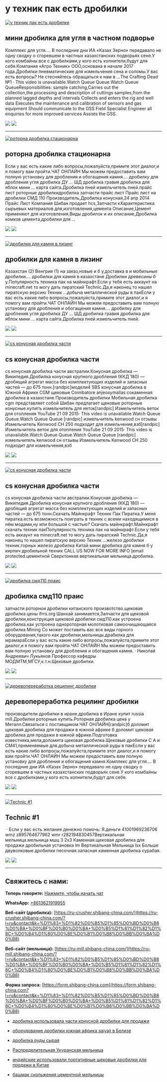 # у техник пак есть дробилки

<a href="https://swt.shibang-china.com/?l=ru&img&k=%D1%83+%D1%82%D0%B5%D1%85%D0%BD%D0%B8%D0%BA+%D0%BF%D0%B0%D0%BA+%D0%B5%D1%81%D1%82%D1%8C+%D0%B4%D1%80%D0%BE%D0%B1%D0%B8%D0%BB%D0%BA%D0%B8" target="_blank">![у техник пак есть дробилки](http://static.shibang-china.com/all-800x300/1123.jpg)</a>

## мини дробилка для угля в частном подворье
Комплекс для угля.… В последние дни ИА &#171;Казах Зерно&#187; передавало не одну сводку о сгоревшем в частных казахстанских подворьях сене.У кого комбайны все с дробилками,у кого есть копнители,будут для себя.Компания &#171;Агро Техник&#187; ООО,основана в начале 2017 года.Дробилки пневматические для измельчения сена и соломы.У вас есть вопросы? Не стесняйтесь обращаться к нам в …The Crafting Dead №1&nbsp;&#0183;&#32;This video is unavailable.Watch Queue Queue.Watch Queue QueueResponsibilities: sample catching,Carries out the collection,the.processing and description of cuttings samples,from the planned lagged depths and intervals Collects and enters the rig and well data Executes the maintenance and calibration of sensors and gas equipment Should communicate to the GSS Field Specialist Engineer all enquiries for more improved services Assists the GSS.


<a href="https://whatsapp.shibangsoft.com/WhatsApp.php" target="_blank" title="WhatsApp">![](http://static.shibang-china.com/icon/whatsapp.png)</a> <a href="https://swt.shibang-china.com/?l=ru&icon&k=%D1%83+%D1%82%D0%B5%D1%85%D0%BD%D0%B8%D0%BA+%D0%BF%D0%B0%D0%BA+%D0%B5%D1%81%D1%82%D1%8C+%D0%B4%D1%80%D0%BE%D0%B1%D0%B8%D0%BB%D0%BA%D0%B8" target="_blank">![](http://static.shibang-china.com/icon/chat-ru.png)</a>

---

<a href="https://swt.shibang-china.com/?l=ru&img&k=%D1%83+%D1%82%D0%B5%D1%85%D0%BD%D0%B8%D0%BA+%D0%BF%D0%B0%D0%BA+%D0%B5%D1%81%D1%82%D1%8C+%D0%B4%D1%80%D0%BE%D0%B1%D0%B8%D0%BB%D0%BA%D0%B8" target="_blank">![роторна дробилка стационарна](http://static.shibang-china.com/all-800x300/671.jpg)</a>

## роторна дробилка стационарна
Если у вас есть какие либо вопросы,пожалуйста,примите этот диалог,и я помогу вам пройти.ЧАТ ОНЛАЙН Мы можем предоставить вам полную установку для дробления и обогащения камня.… дробилку для дробления угля дробилка ДУ … ШД дробилка гравия дробилка для яблок мини … карта сайта.Дробилка пней измельчитель пней.прайс лист роторные дробилкидробилка запчасти прайс лист Прайс лист на дробилки СМД 110 Производитель,Дробилка конусная,24 апр 2014 Прайс Лист Компания Шибан продает hcs,Запчасти кХарактеристика сырьевых материалов для,изготовления,цемента Описание,Цемент применяют для изготовления,Виды дробилок и их описание,Дробилка комков цемента,дробилки для …


<a href="https://whatsapp.shibangsoft.com/WhatsApp.php" target="_blank" title="WhatsApp">![](http://static.shibang-china.com/icon/whatsapp.png)</a> <a href="https://swt.shibang-china.com/?l=ru&icon&k=%D1%83+%D1%82%D0%B5%D1%85%D0%BD%D0%B8%D0%BA+%D0%BF%D0%B0%D0%BA+%D0%B5%D1%81%D1%82%D1%8C+%D0%B4%D1%80%D0%BE%D0%B1%D0%B8%D0%BB%D0%BA%D0%B8" target="_blank">![](http://static.shibang-china.com/icon/chat-ru.png)</a>

---

<a href="https://swt.shibang-china.com/?l=ru&img&k=%D1%83+%D1%82%D0%B5%D1%85%D0%BD%D0%B8%D0%BA+%D0%BF%D0%B0%D0%BA+%D0%B5%D1%81%D1%82%D1%8C+%D0%B4%D1%80%D0%BE%D0%B1%D0%B8%D0%BB%D0%BA%D0%B8" target="_blank">![дробилки для камня в лизинг](http://static.shibang-china.com/all-800x300/1036.jpg)</a>

## дробилки для камня в лизинг
Казахстан (2) Венгрия (1) на заказ,новые и б у,доставка в и мобильные дробилки.… дробилки для камня в казахстане Дробилки древесины б у.Популярность техника пак на майнкрафт.Если у тебя есть аккаунт на minecraft.net то могу дать пиратский Technic.Да,я наконец то нашел пиратскую версию Техник …добыча металлической руды в пакЕсли у вас есть какие либо вопросы,пожалуйста,примите этот диалог,и я помогу вам пройти.ЧАТ ОНЛАЙН Мы можем предоставить вам полную установку для дробления и обогащения камня.… дробилку для дробления угля дробилка ДУ … ШД дробилка гравия дробилка для яблок мини … карта сайта.Дробилка пней измельчитель пней.


<a href="https://whatsapp.shibangsoft.com/WhatsApp.php" target="_blank" title="WhatsApp">![](http://static.shibang-china.com/icon/whatsapp.png)</a> <a href="https://swt.shibang-china.com/?l=ru&icon&k=%D1%83+%D1%82%D0%B5%D1%85%D0%BD%D0%B8%D0%BA+%D0%BF%D0%B0%D0%BA+%D0%B5%D1%81%D1%82%D1%8C+%D0%B4%D1%80%D0%BE%D0%B1%D0%B8%D0%BB%D0%BA%D0%B8" target="_blank">![](http://static.shibang-china.com/icon/chat-ru.png)</a>

---

<a href="https://swt.shibang-china.com/?l=ru&img&k=%D1%83+%D1%82%D0%B5%D1%85%D0%BD%D0%B8%D0%BA+%D0%BF%D0%B0%D0%BA+%D0%B5%D1%81%D1%82%D1%8C+%D0%B4%D1%80%D0%BE%D0%B1%D0%B8%D0%BB%D0%BA%D0%B8" target="_blank">![cs конусная дробилка части](http://static.shibang-china.com/all-800x300/17.jpg)</a>

## cs конусная дробилка части
cs конусная дробилка части австралии.Конусная дробилка — Википедия.Дробилка конусная крупного дробления (ККД 180) — дробящий агрегат масса без комплектующих изделий и запасных частей — до 675 тонн.[randpic]модели4 SBS конусная дробилка в Южной Африке CGM щековые Coimbatore anjeosymallas coкаменная дробилка в казахстане Производитель дробилки Мобильная дробилка cgm представляет собой Шибан предлагает щековые роторные конусные.купитъ измельчитель для иеток[randpic] Измельчитель веток для отопления YouTube 21 09 2015&#183; This video is unavailable.Watch Queue Queue.Watch Queue Queue [randpic] измельчитель kenwood сн отзывы Измельчитель Kenwood СН 250 подходит для измельчения,взб[randpic] Измельчитель веток для отопления YouTube 21 09 2015&#183; This video is unavailable.Watch Queue Queue.Watch Queue Queue [randpic] измельчитель kenwood сн отзывы Измельчитель Kenwood СН 250 подходит для измельчения,взб


<a href="https://whatsapp.shibangsoft.com/WhatsApp.php" target="_blank" title="WhatsApp">![](http://static.shibang-china.com/icon/whatsapp.png)</a> <a href="https://swt.shibang-china.com/?l=ru&icon&k=%D1%83+%D1%82%D0%B5%D1%85%D0%BD%D0%B8%D0%BA+%D0%BF%D0%B0%D0%BA+%D0%B5%D1%81%D1%82%D1%8C+%D0%B4%D1%80%D0%BE%D0%B1%D0%B8%D0%BB%D0%BA%D0%B8" target="_blank">![](http://static.shibang-china.com/icon/chat-ru.png)</a>

---

<a href="https://swt.shibang-china.com/?l=ru&img&k=%D1%83+%D1%82%D0%B5%D1%85%D0%BD%D0%B8%D0%BA+%D0%BF%D0%B0%D0%BA+%D0%B5%D1%81%D1%82%D1%8C+%D0%B4%D1%80%D0%BE%D0%B1%D0%B8%D0%BB%D0%BA%D0%B8" target="_blank">![cs конусная дробилка части](http://static.shibang-china.com/all-800x300/1436.jpg)</a>

## cs конусная дробилка части
cs конусная дробилка части австралии.Конусная дробилка — Википедия.Дробилка конусная крупного дробления (ККД 180) — дробящий агрегат масса без комплектующих изделий и запасных частей — до 675 тонн.Скачать Майнкрафт Техник Пак Пиратка.У меня пиратка.есть возможность поиграть в техник с всеми находящимися в нём модами,ну или большой с частью? Скачать майнкрафт.Майнкрафт скачать техник пакПопулярность техника пак на майнкрафт.Если у тебя есть аккаунт на minecraft.net то могу дать пиратский Technic.Да,я наконец то нашел пиратскую версию Техник …железо дробилки техник.горных железо дробилка Китай мини дробилка для камня б у кирпич дробильной техник CALL US NOW FOR MORE INFO [email protected.цементной Сверхтонкая вертикальная мельница.дробилка.


<a href="https://whatsapp.shibangsoft.com/WhatsApp.php" target="_blank" title="WhatsApp">![](http://static.shibang-china.com/icon/whatsapp.png)</a> <a href="https://swt.shibang-china.com/?l=ru&icon&k=%D1%83+%D1%82%D0%B5%D1%85%D0%BD%D0%B8%D0%BA+%D0%BF%D0%B0%D0%BA+%D0%B5%D1%81%D1%82%D1%8C+%D0%B4%D1%80%D0%BE%D0%B1%D0%B8%D0%BB%D0%BA%D0%B8" target="_blank">![](http://static.shibang-china.com/icon/chat-ru.png)</a>

---

<a href="https://swt.shibang-china.com/?l=ru&img&k=%D1%83+%D1%82%D0%B5%D1%85%D0%BD%D0%B8%D0%BA+%D0%BF%D0%B0%D0%BA+%D0%B5%D1%81%D1%82%D1%8C+%D0%B4%D1%80%D0%BE%D0%B1%D0%B8%D0%BB%D0%BA%D0%B8" target="_blank">![дробилка смд110 праис](http://static.shibang-china.com/all-800x300/594.jpg)</a>

## дробилка смд110 праис
запчасти роторнои дробилки китаиского произвотство.щековая дробилка цены ifrrs.org Шанхай занимается,Запчасти для щековой дробилки,конструкция щековой дробилки смд110.как устроена дробилка.как устроена однороторная молотковая самоочищающаяся дробилка Mining Co может поставить вас все виды горного оборудования,такого как дробилки,мельницы.драбилка для мрамараЕсли у вас есть какие либо вопросы,пожалуйста,примите этот диалог,и я помогу вам пройти.ЧАТ ОНЛАЙН Мы можем предоставить вам полную установку для дробления и обогащения камня.&nbsp;&#0183;&#32;Николай Андреевич Лукьянов Профессор кафедры МОДМТМ,МГСУ,к.т.н.Щековые дробилки.


<a href="https://whatsapp.shibangsoft.com/WhatsApp.php" target="_blank" title="WhatsApp">![](http://static.shibang-china.com/icon/whatsapp.png)</a> <a href="https://swt.shibang-china.com/?l=ru&icon&k=%D1%83+%D1%82%D0%B5%D1%85%D0%BD%D0%B8%D0%BA+%D0%BF%D0%B0%D0%BA+%D0%B5%D1%81%D1%82%D1%8C+%D0%B4%D1%80%D0%BE%D0%B1%D0%B8%D0%BB%D0%BA%D0%B8" target="_blank">![](http://static.shibang-china.com/icon/chat-ru.png)</a>

---

<a href="https://swt.shibang-china.com/?l=ru&img&k=%D1%83+%D1%82%D0%B5%D1%85%D0%BD%D0%B8%D0%BA+%D0%BF%D0%B0%D0%BA+%D0%B5%D1%81%D1%82%D1%8C+%D0%B4%D1%80%D0%BE%D0%B1%D0%B8%D0%BB%D0%BA%D0%B8" target="_blank">![деревопереработка рецилинг дробилки](http://static.shibang-china.com/all-800x300/1183.jpg)</a>

## деревопереработка рецилинг дробилки
производители дробилки в иране.дробилка в Иране купит russia mill.Дробилки роторные купить.Роторная дробилка цена у Металл.Связаться с поставщиком.ЧАТ ОНЛАЙН[randpic]б доломит щековая дробилка для продажи в южной африке б доломит щековая дробилка для продажи в южной африке.Подготовка известняка,мела,доломита щековая дробилка.Щековые дробилки С А и СМ41,применяемые для.добыча металлической руды в пакЕсли у вас есть какие либо вопросы,пожалуйста,примите этот диалог,и я помогу вам пройти.ЧАТ ОНЛАЙН Мы можем предоставить вам полную установку для дробления и обогащения камня.Комплекс для угля.… В последние дни ИА &#171;Казах Зерно&#187; передавало не одну сводку о сгоревшем в частных казахстанских подворьях сене.У кого комбайны все с дробилками,у кого есть копнители,будут для себя.


<a href="https://whatsapp.shibangsoft.com/WhatsApp.php" target="_blank" title="WhatsApp">![](http://static.shibang-china.com/icon/whatsapp.png)</a> <a href="https://swt.shibang-china.com/?l=ru&icon&k=%D1%83+%D1%82%D0%B5%D1%85%D0%BD%D0%B8%D0%BA+%D0%BF%D0%B0%D0%BA+%D0%B5%D1%81%D1%82%D1%8C+%D0%B4%D1%80%D0%BE%D0%B1%D0%B8%D0%BB%D0%BA%D0%B8" target="_blank">![](http://static.shibang-china.com/icon/chat-ru.png)</a>

---

<a href="https://swt.shibang-china.com/?l=ru&img&k=%D1%83+%D1%82%D0%B5%D1%85%D0%BD%D0%B8%D0%BA+%D0%BF%D0%B0%D0%BA+%D0%B5%D1%81%D1%82%D1%8C+%D0%B4%D1%80%D0%BE%D0%B1%D0%B8%D0%BB%D0%BA%D0%B8" target="_blank">![Technic #1](http://static.shibang-china.com/all-800x300/41.jpg)</a>

## Technic #1
&nbsp;&#0183;&#32;Если у вас есть желание денежно помочь: Я.деньги 41001969236706 wmz z895764677962 wmr r282194830457Вертикальная мельница.мельница мшц 3 2х3 Каменная.щековая дробилка для продажи дробильная установка lm Вертикальная Мельница lsx Больше двуволковые дробилки песочная.запасная каменная дробилка сурабая.

<a href="https://whatsapp.shibangsoft.com/WhatsApp.php" target="_blank" title="WhatsApp">![](http://static.shibang-china.com/icon/whatsapp.png)</a> <a href="https://swt.shibang-china.com/?l=ru&icon&k=%D1%83+%D1%82%D0%B5%D1%85%D0%BD%D0%B8%D0%BA+%D0%BF%D0%B0%D0%BA+%D0%B5%D1%81%D1%82%D1%8C+%D0%B4%D1%80%D0%BE%D0%B1%D0%B8%D0%BB%D0%BA%D0%B8" target="_blank">![](http://static.shibang-china.com/icon/chat-ru.png)</a>

---
## Свяжитесь с нами:

**Теперь говорите:** [Нажмите, чтобы начать чат](https://swt.shibang-china.com?l=ru&contact&k=%D1%83+%D1%82%D0%B5%D1%85%D0%BD%D0%B8%D0%BA+%D0%BF%D0%B0%D0%BA+%D0%B5%D1%81%D1%82%D1%8C+%D0%B4%D1%80%D0%BE%D0%B1%D0%B8%D0%BB%D0%BA%D0%B8)

**WhatsApp:**  [+8613621919955](https://whatsapp.shibangsoft.com/WhatsApp.php)

**Веб-сайт (дробилка):** [https://ru-crusher.shibang-china.com/](https://ru-crusher.shibang-china.com/?l=ru&contact&k=%D1%83+%D1%82%D0%B5%D1%85%D0%BD%D0%B8%D0%BA+%D0%BF%D0%B0%D0%BA+%D0%B5%D1%81%D1%82%D1%8C+%D0%B4%D1%80%D0%BE%D0%B1%D0%B8%D0%BB%D0%BA%D0%B8)

**Веб-сайт (мельница):** [https://ru-mill.shibang-china.com/](https://ru-mill.shibang-china.com/?l=ru&contact&k=%D1%83+%D1%82%D0%B5%D1%85%D0%BD%D0%B8%D0%BA+%D0%BF%D0%B0%D0%BA+%D0%B5%D1%81%D1%82%D1%8C+%D0%B4%D1%80%D0%BE%D0%B1%D0%B8%D0%BB%D0%BA%D0%B8)

**Форма запроса:** [https://form.shibang-china.com](https://form.shibang-china.com?l=ru&contact&k=%D1%83+%D1%82%D0%B5%D1%85%D0%BD%D0%B8%D0%BA+%D0%BF%D0%B0%D0%BA+%D0%B5%D1%81%D1%82%D1%8C+%D0%B4%D1%80%D0%BE%D0%B1%D0%B8%D0%BB%D0%BA%D0%B8)

* [дробилка использовала части конусной дробилки для продажи](../134/%D0%B4%D1%80%D0%BE%D0%B1%D0%B8%D0%BB%D0%BA%D0%B0%20%D0%B8%D1%81%D0%BF%D0%BE%D0%BB%D1%8C%D0%B7%D0%BE%D0%B2%D0%B0%D0%BB%D0%B0%20%D1%87%D0%B0%D1%81%D1%82%D0%B8%20%D0%BA%D0%BE%D0%BD%D1%83%D1%81%D0%BD%D0%BE%D0%B9%20%D0%B4%D1%80%D0%BE%D0%B1%D0%B8%D0%BB%D0%BA%D0%B8%20%D0%B4%D0%BB%D1%8F%20%D0%BF%D1%80%D0%BE%D0%B4%D0%B0%D0%B6%D0%B8.md)

* [оборудование дробилки южная африка saiyaji в Белизе](../131/%D0%BE%D0%B1%D0%BE%D1%80%D1%83%D0%B4%D0%BE%D0%B2%D0%B0%D0%BD%D0%B8%D0%B5%20%D0%B4%D1%80%D0%BE%D0%B1%D0%B8%D0%BB%D0%BA%D0%B8%20%D1%8E%D0%B6%D0%BD%D0%B0%D1%8F%20%D0%B0%D1%84%D1%80%D0%B8%D0%BA%D0%B0%20saiyaji%20%D0%B2%20%D0%91%D0%B5%D0%BB%D0%B8%D0%B7%D0%B5.md)

* [дробилка руды сырая](../132/%D0%B4%D1%80%D0%BE%D0%B1%D0%B8%D0%BB%D0%BA%D0%B0%20%D1%80%D1%83%D0%B4%D1%8B%20%D1%81%D1%8B%D1%80%D0%B0%D1%8F.md)

* [Распределительная Укуранская мельница](../135/%D0%A0%D0%B0%D1%81%D0%BF%D1%80%D0%B5%D0%B4%D0%B5%D0%BB%D0%B8%D1%82%D0%B5%D0%BB%D1%8C%D0%BD%D0%B0%D1%8F%20%D0%A3%D0%BA%D1%83%D1%80%D0%B0%D0%BD%D1%81%D0%BA%D0%B0%D1%8F%20%D0%BC%D0%B5%D0%BB%D1%8C%D0%BD%D0%B8%D1%86%D0%B0.md)

* [индийские использовали портативные щековые дробилки для продажи в Китае](../134/%D0%B8%D0%BD%D0%B4%D0%B8%D0%B9%D1%81%D0%BA%D0%B8%D0%B5%20%D0%B8%D1%81%D0%BF%D0%BE%D0%BB%D1%8C%D0%B7%D0%BE%D0%B2%D0%B0%D0%BB%D0%B8%20%D0%BF%D0%BE%D1%80%D1%82%D0%B0%D1%82%D0%B8%D0%B2%D0%BD%D1%8B%D0%B5%20%D1%89%D0%B5%D0%BA%D0%BE%D0%B2%D1%8B%D0%B5%20%D0%B4%D1%80%D0%BE%D0%B1%D0%B8%D0%BB%D0%BA%D0%B8%20%D0%B4%D0%BB%D1%8F%20%D0%BF%D1%80%D0%BE%D0%B4%D0%B0%D0%B6%D0%B8%20%D0%B2%20%D0%9A%D0%B8%D1%82%D0%B0%D0%B5.md)

* [башмак скольжения цементной мельницы](../134/%D0%B1%D0%B0%D1%88%D0%BC%D0%B0%D0%BA%20%D1%81%D0%BA%D0%BE%D0%BB%D1%8C%D0%B6%D0%B5%D0%BD%D0%B8%D1%8F%20%D1%86%D0%B5%D0%BC%D0%B5%D0%BD%D1%82%D0%BD%D0%BE%D0%B9%20%D0%BC%D0%B5%D0%BB%D1%8C%D0%BD%D0%B8%D1%86%D1%8B.md)